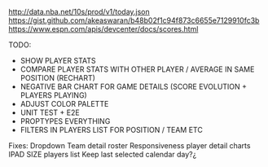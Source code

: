 http://data.nba.net/10s/prod/v1/today.json
https://gist.github.com/akeaswaran/b48b02f1c94f873c6655e7129910fc3b
https://www.espn.com/apis/devcenter/docs/scores.html

TODO:

- SHOW PLAYER STATS
- COMPARE PLAYER STATS WITH OTHER PLAYER / AVERAGE IN SAME POSITION (RECHART)
- NEGATIVE BAR CHART FOR GAME DETAILS (SCORE EVOLUTION + PLAYERS PLAYING)
- ADJUST COLOR PALETTE
- UNIT TEST + E2E
- PROPTYPES EVERYTHING
- FILTERS IN PLAYERS LIST FOR POSITION / TEAM ETC

Fixes:
Dropdown Team detail roster
Responsiveness player detail charts
IPAD SIZE players list
Keep last selected calendar day?¿
